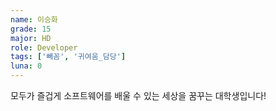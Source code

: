 ```yaml
---
name: 이승화
grade: 15
major: HD
role: Developer
tags: ['빼꼼', '귀여움_담당']
luna: 0
---
```

모두가 즐겁게 소프트웨어를 배울 수 있는 세상을 꿈꾸는 대학생입니다!